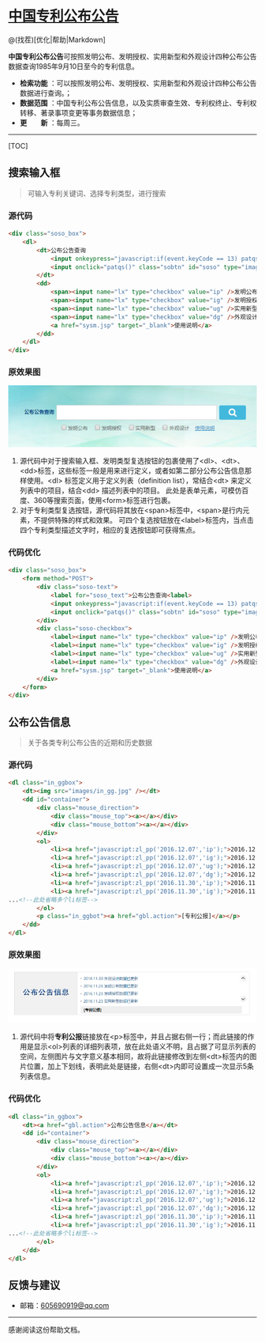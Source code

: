 #  [中国专利公布公告](http://epub.sipo.gov.cn/index.action)

@(找茬)[优化|帮助|Markdown]

**中国专利公布公告**可按照发明公布、发明授权、实用新型和外观设计四种公布公告数据查询1985年9月10日至今的专利信息。
 
- **检索功能** ：可以按照发明公布、发明授权、实用新型和外观设计四种公布公告数据进行查询。；
- **数据范围** ：中国专利公布公告信息，以及实质审查生效、专利权终止、专利权转移、著录事项变更等事务数据信息；
- **更　　新** ：每周三。

-------------------

[TOC]

## 搜索输入框

>可输入专利关键词、选择专利类型，进行搜索

### 源代码
``` html
<div class="soso_box">
	<dl>
		<dt>公布公告查询
			<input onkeypress="javascript:if(event.keyCode == 13) patqs()" class="inputin" style="width:380px" type="text" id="soso_text" value="" />
			<input onclick="patqs()" class="sobtn" id="soso" type="image" src="images/soso_ann.png" />
		</dt>
		<dd>
			<span><input name="lx" type="checkbox" value="ip" />发明公布</span>
			<span><input name="lx" type="checkbox" value="ig" />发明授权</span>
			<span><input name="lx" type="checkbox" value="ug" />实用新型</span>
			<span><input name="lx" type="checkbox" value="dg" />外观设计</span>
			<a href="sysm.jsp" target="_blank">使用说明</a>
		</dd>
	</dl>
</div>
```
### 原效果图
![搜索输入框| left | 3000x0](./搜索输入框.png)
1. 源代码中对于搜索输入框、发明类型复选按钮的包裹使用了&lt;dl>、&lt;dt>、&lt;dd>标签，这些标签一般是用来进行定义，或者如第二部分公布公告信息那样使用。&lt;dl> 标签定义用于定义列表（definition list），常结合&lt;dt> 来定义列表中的项目，结合&lt;dd> 描述列表中的项目。
此处是表单元素，可模仿百度、360等搜索页面，使用&lt;form>标签进行包裹。
2. 对于专利类型复选按钮，源代码将其放在&lt;span>标签中，&lt;span>是行内元素，不提供特殊的样式和效果。
可四个复选按钮放在&lt;label>标签内，当点击四个专利类型描述文字时，相应的复选按钮即可获得焦点。
### 代码优化
``` html
<div class="soso_box">
	<form method="POST">
		<div class="soso-text">
			<label for="soso_text">公布公告查询<label>
			<input onkeypress="javascript:if(event.keyCode == 13) patqs()" class="inputin" style="width:380px" type="text" id="soso_text" value="" />
			<input onclick="patqs()" class="sobtn" id="soso" type="image" src="images/soso_ann.png" />
		</div>
		<div class="soso-checkbox">
			<label><input name="lx" type="checkbox" value="ip" />发明公布</label>
			<label><input name="lx" type="checkbox" value="ig" />发明授权</label>
			<label><input name="lx" type="checkbox" value="ug" />实用新型</label>
			<label><input name="lx" type="checkbox" value="dg" />外观设计</label>
			<a href="sysm.jsp" target="_blank">使用说明</a>
		</div>
	</form>
</div>
```

## 公布公告信息

>关于各类专利公布公告的近期和历史数据

### 源代码
``` html
<dl class="in_ggbox">
	<dt><img src="images/in_gg.jpg" /></dt>
	<dd id="container">
		<div class="mouse_direction">
			<div class="mouse_top"><a></a></div>
			<div class="mouse_bottom"><a></a></div>
		</div>
		<ol>
			<li><a href="javascript:zl_pp('2016.12.07','ip');">2016.12.07 发明公布数据已更新</a></li>
			<li><a href="javascript:zl_pp('2016.12.07','ig');">2016.12.07 发明授权数据已更新</a></li>
			<li><a href="javascript:zl_pp('2016.12.07','ug');">2016.12.07 实用新型数据已更新</a></li>
			<li><a href="javascript:zl_pp('2016.12.07','dg');">2016.12.07 外观设计数据已更新</a></li>
			<li><a href="javascript:zl_pp('2016.11.30','ip');">2016.11.30 发明公布数据已更新</a></li>
			<li><a href="javascript:zl_pp('2016.11.30','ig');">2016.11.30 发明授权数据已更新</a></li>
...<!--此处省略多个li标签-->
		</ol>
		<p class="in_ggbot"><a href="gbl.action">[专利公报]</a></p>
	</dd>
</dl>
```
### 原效果图
![公布公告信息 |left | 3000x0](./公布公告信息.png)
1. 源代码中将**专利公报**链接放在&lt;p>标签中，并且占据右侧一行；而此链接的作用是显示&lt;ol>列表的详细列表项，放在此处语义不明，且占据了可显示列表的空间，左侧图片与文字意义基本相同，故将此链接修改到左侧&lt;dt>标签内的图片位置，加上下划线，表明此处是链接，右侧&lt;dt>内即可设置成一次显示5条列表信息。

### 代码优化
``` html
<dl class="in_ggbox">
	<dt><a href="gbl.action">公布公告信息</a></dt>
	<dd id="container">
		<div class="mouse_direction">
			<div class="mouse_top"><a></a></div>
			<div class="mouse_bottom"><a></a></div>
		</div>
		<ol>
			<li><a href="javascript:zl_pp('2016.12.07','ip');">2016.12.07 发明公布数据已更新</a></li>
			<li><a href="javascript:zl_pp('2016.12.07','ig');">2016.12.07 发明授权数据已更新</a></li>
			<li><a href="javascript:zl_pp('2016.12.07','ug');">2016.12.07 实用新型数据已更新</a></li>
			<li><a href="javascript:zl_pp('2016.12.07','dg');">2016.12.07 外观设计数据已更新</a></li>
			<li><a href="javascript:zl_pp('2016.11.30','ip');">2016.11.30 发明公布数据已更新</a></li>
			<li><a href="javascript:zl_pp('2016.11.30','ig');">2016.11.30 发明授权数据已更新</a></li>
...<!--此处省略多个li标签-->
		</ol>
	</dd>
</dl>
```

## 反馈与建议
- 邮箱：<605690919@qq.com>

---------
感谢阅读这份帮助文档。

